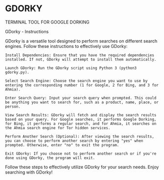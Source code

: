 # GDORKY
TERMINAL TOOL FOR GOOGLE DORKING

GDorky - Instructions

GDorky is a versatile tool designed to perform searches on different search engines. Follow these instructions to effectively use GDorky:

    Install Dependencies: Ensure that you have the required dependencies installed. If not, GDorky will attempt to install them automatically.

    Launch GDorky: Run the GDorky script using Python 3 (python3 gdorky.py).

    Select Search Engine: Choose the search engine you want to use by entering the corresponding number (1 for Google, 2 for Bing, and 3 for Ahmia).

    Enter Search Query: Input your search query when prompted. This could be anything you want to search for, such as a product, name, place, or person.

    View Search Results: GDorky will fetch and display the search results based on your query. For Google searches, it performs Google Dorking, for Bing, it performs a regular search, and for Ahmia, it searches on the Ahmia search engine for Tor hidden services.

    Perform Another Search (Optional): After viewing the search results, you can choose to perform another search by entering "yes" when prompted. Otherwise, enter "no" to exit the program.

    Exit GDorky: If you choose not to perform another search or if you're done using GDorky, the program will exit.

Follow these steps to effectively utilize GDorky for your search needs. Enjoy searching with GDorky!
